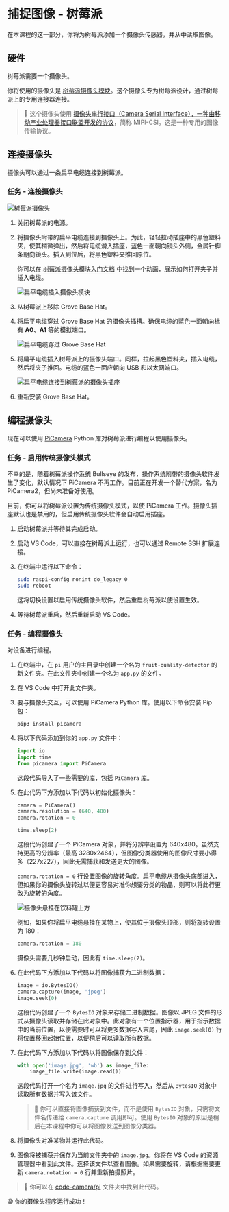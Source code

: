 <!--
CO_OP_TRANSLATOR_METADATA:
{
  "original_hash": "c677667095f6133eee418c7e53615d05",
  "translation_date": "2025-08-24T21:29:02+00:00",
  "source_file": "4-manufacturing/lessons/2-check-fruit-from-device/pi-camera.md",
  "language_code": "zh"
}
-->
# 捕捉图像 - 树莓派

在本课程的这一部分，你将为树莓派添加一个摄像头传感器，并从中读取图像。

## 硬件

树莓派需要一个摄像头。

你将使用的摄像头是 [树莓派摄像头模块](https://www.raspberrypi.org/products/camera-module-v2/)。这个摄像头专为树莓派设计，通过树莓派上的专用连接器连接。

> 💁 这个摄像头使用 [摄像头串行接口（Camera Serial Interface），一种由移动产业处理器接口联盟开发的协议](https://wikipedia.org/wiki/Camera_Serial_Interface)，简称 MIPI-CSI。这是一种专用的图像传输协议。

## 连接摄像头

摄像头可以通过一条扁平电缆连接到树莓派。

### 任务 - 连接摄像头

![树莓派摄像头](../../../../translated_images/pi-camera-module.4278753c31bd6e757aa2b858be97d72049f71616278cefe4fb5abb485b40a078.zh.png)

1. 关闭树莓派的电源。

1. 将摄像头附带的扁平电缆连接到摄像头上。为此，轻轻拉动插座中的黑色塑料夹，使其稍微弹出，然后将电缆滑入插座，蓝色一面朝向镜头外侧，金属针脚条朝向镜头。插入到位后，将黑色塑料夹推回原位。

    你可以在 [树莓派摄像头模块入门文档](https://projects.raspberrypi.org/en/projects/getting-started-with-picamera/2) 中找到一个动画，展示如何打开夹子并插入电缆。

    ![扁平电缆插入摄像头模块](../../../../translated_images/pi-camera-ribbon-cable.0bf82acd251611c21ac616f082849413e2b322a261d0e4f8fec344248083b07e.zh.png)

1. 从树莓派上移除 Grove Base Hat。

1. 将扁平电缆穿过 Grove Base Hat 的摄像头插槽。确保电缆的蓝色一面朝向标有 **A0**、**A1** 等的模拟端口。

    ![扁平电缆穿过 Grove Base Hat](../../../../translated_images/grove-base-hat-ribbon-cable.501fed202fcf73b11b2b68f6d246189f7d15d3e4423c572ddee79d77b4632b47.zh.png)

1. 将扁平电缆插入树莓派上的摄像头端口。同样，拉起黑色塑料夹，插入电缆，然后将夹子推回。电缆的蓝色一面应朝向 USB 和以太网端口。

    ![扁平电缆连接到树莓派的摄像头插座](../../../../translated_images/pi-camera-socket-ribbon-cable.a18309920b11800911082ed7aa6fb28e6d9be3a022e4079ff990016cae3fca10.zh.png)

1. 重新安装 Grove Base Hat。

## 编程摄像头

现在可以使用 [PiCamera](https://pypi.org/project/picamera/) Python 库对树莓派进行编程以使用摄像头。

### 任务 - 启用传统摄像头模式

不幸的是，随着树莓派操作系统 Bullseye 的发布，操作系统附带的摄像头软件发生了变化，默认情况下 PiCamera 不再工作。目前正在开发一个替代方案，名为 PiCamera2，但尚未准备好使用。

目前，你可以将树莓派设置为传统摄像头模式，以使 PiCamera 工作。摄像头插座默认也是禁用的，但启用传统摄像头软件会自动启用插座。

1. 启动树莓派并等待其完成启动。

1. 启动 VS Code，可以直接在树莓派上运行，也可以通过 Remote SSH 扩展连接。

1. 在终端中运行以下命令：

    ```sh
    sudo raspi-config nonint do_legacy 0
    sudo reboot
    ```

    这将切换设置以启用传统摄像头软件，然后重启树莓派以使设置生效。

1. 等待树莓派重启，然后重新启动 VS Code。

### 任务 - 编程摄像头

对设备进行编程。

1. 在终端中，在 `pi` 用户的主目录中创建一个名为 `fruit-quality-detector` 的新文件夹。在此文件夹中创建一个名为 `app.py` 的文件。

1. 在 VS Code 中打开此文件夹。

1. 要与摄像头交互，可以使用 PiCamera Python 库。使用以下命令安装 Pip 包：

    ```sh
    pip3 install picamera
    ```

1. 将以下代码添加到你的 `app.py` 文件中：

    ```python
    import io
    import time
    from picamera import PiCamera
    ```

    这段代码导入了一些需要的库，包括 `PiCamera` 库。

1. 在此代码下方添加以下代码以初始化摄像头：

    ```python
    camera = PiCamera()
    camera.resolution = (640, 480)
    camera.rotation = 0
    
    time.sleep(2)
    ```

    这段代码创建了一个 PiCamera 对象，并将分辨率设置为 640x480。虽然支持更高的分辨率（最高 3280x2464），但图像分类器使用的图像尺寸要小得多（227x227），因此无需捕获和发送更大的图像。

    `camera.rotation = 0` 行设置图像的旋转角度。扁平电缆从摄像头底部进入，但如果你的摄像头旋转过以便更容易对准你想要分类的物品，则可以将此行更改为旋转的角度。

    ![摄像头悬挂在饮料罐上方](../../../../translated_images/pi-camera-upside-down.5376961ba31459883362124152ad6b823d5ac5fc14e85f317e22903bd681c2b6.zh.png)

    例如，如果你将扁平电缆悬挂在某物上，使其位于摄像头顶部，则将旋转设置为 180：

    ```python
    camera.rotation = 180
    ```

    摄像头需要几秒钟启动，因此有 `time.sleep(2)`。

1. 在此代码下方添加以下代码以将图像捕获为二进制数据：

    ```python
    image = io.BytesIO()
    camera.capture(image, 'jpeg')
    image.seek(0)
    ```

    这段代码创建了一个 `BytesIO` 对象来存储二进制数据。图像以 JPEG 文件的形式从摄像头读取并存储在此对象中。此对象有一个位置指示器，用于指示数据中的当前位置，以便需要时可以将更多数据写入末尾，因此 `image.seek(0)` 行将位置移回起始位置，以便稍后可以读取所有数据。

1. 在此代码下方添加以下代码以将图像保存到文件：

    ```python
    with open('image.jpg', 'wb') as image_file:
        image_file.write(image.read())
    ```

    这段代码打开一个名为 `image.jpg` 的文件进行写入，然后从 `BytesIO` 对象中读取所有数据并写入该文件。

    > 💁 你可以直接将图像捕获到文件，而不是使用 `BytesIO` 对象，只需将文件名传递给 `camera.capture` 调用即可。使用 `BytesIO` 对象的原因是稍后在本课程中你可以将图像发送到图像分类器。

1. 将摄像头对准某物并运行此代码。

1. 图像将被捕获并保存为当前文件夹中的 `image.jpg`。你将在 VS Code 的资源管理器中看到此文件。选择该文件以查看图像。如果需要旋转，请根据需要更新 `camera.rotation = 0` 行并重新拍摄照片。

> 💁 你可以在 [code-camera/pi](../../../../../4-manufacturing/lessons/2-check-fruit-from-device/code-camera/pi) 文件夹中找到此代码。

😀 你的摄像头程序运行成功！
